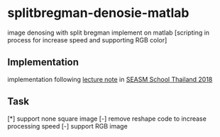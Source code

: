 # splitbregman-denosie-matlab
image denosing with split bregman implement on matlab [scripting in process for increase speed and supporting RGB color]

## Implementation
implementation following [lecture note](https://drive.google.com/drive/folders/1AOHhlkv5B34gMszaE_izfNnuwuFOqzRG) in [SEASM School Thailand 2018](https://sites.google.com/site/seamsthailand2018/)

## Task
[*] support none square image
[-] remove reshape code to increase processing speed
[-] support RGB image